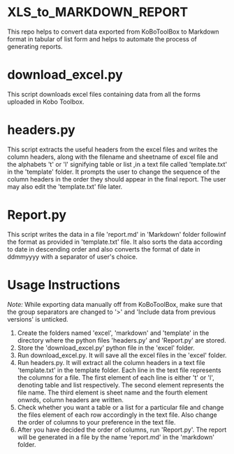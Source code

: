 # XLS_to_MARKDOWN_REPORT
This repo helps to convert data exported from KoBoToolBox to Markdown format in tabular of list form and helps to automate the process of generating reports.
# download_excel.py
This script downloads excel files containing data from all the forms uploaded in Kobo Toolbox. 
# headers.py
This script extracts the useful headers from the excel files and writes the column headers, along with the filename and sheetname of excel file and the alphabets 't' or 'l' signifying table or list ,in a text file called 'template.txt' in the 'template' folder. It prompts the user to change the sequence of the column headers in the order they should appear in the final report. The user may also edit the 'template.txt' file later.
# Report.py
This script writes the data in a file 'report.md' in 'Markdown' folder followinf the format as provided in 'template.txt' file. It also sorts the data according to date in descending order and also converts the format of date in ddmmyyyy with a separator of user's choice.
# Usage Instructions
_Note:_ While exporting data manually off from KoBoToolBox, make sure that the group separators are changed to '>' and 'Include data from previous versions' is unticked.
1. Create the folders named 'excel', 'markdown' and 'template' in the directory where the python files 'headers.py' and 'Report.py' are stored.
2. Store the 'download_excel.py' python file in the 'excel' folder.
3. Run download_excel.py. It will save all the excel files in the 'excel' folder.
4. Run headers.py. It will extract all the column headers in a text file 'template.txt' in the template folder. Each line in the text file represents the columns for a file. The first element of each line is either 't' or 'l', denoting table and list respectively. The second element represents the file name. The third element is sheet name and the fourth element onwrds, column headers are written.
5. Check whether you want a table or a list for a particular file and change the files element of each row accordingly in the text file. Also change the order of columns to your preference in the text file.
6. After you have decided the order of columns, run 'Report.py'. The report will be generated in a file  by the name 'report.md' in the 'markdown' folder.
